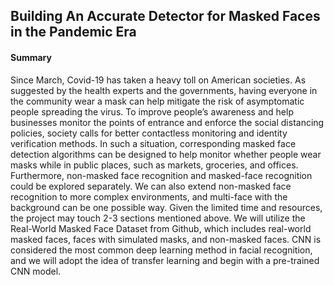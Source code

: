 ## Building An Accurate Detector for Masked Faces in the Pandemic Era

#### Summary
Since March, Covid-19 has taken a heavy toll on American societies. As suggested by the health experts and the governments, having everyone in the community wear a mask can help mitigate the risk of asymptomatic people spreading the virus. To improve people’s awareness and help businesses monitor the points of entrance and enforce the social distancing policies, society calls for better contactless monitoring and identity verification methods.
In such a situation, corresponding masked face detection algorithms can be designed to help monitor whether people wear masks while in public places, such as markets, groceries, and offices. Furthermore, non-masked face recognition and masked-face recognition could be explored separately. We can also extend non-masked face recognition to more complex environments, and multi-face with the background can be one possible way. Given the limited time and resources, the project may touch 2-3 sections mentioned above.
We will utilize the Real-World Masked Face Dataset from Github, which includes real-world masked faces, faces with simulated masks, and non-masked faces. CNN is considered the most common deep learning method in facial recognition, and we will adopt the idea of transfer learning and begin with a pre-trained CNN model.
